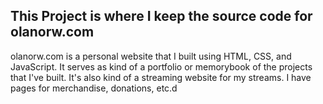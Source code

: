## This Project is where I keep the source code for olanorw.com

olanorw.com is a personal website that I built using HTML, CSS, and JavaScript. It serves as kind of a portfolio or memorybook of the projects that I've built. It's also kind of a streaming website for my streams. I have pages for merchandise, donations, etc.d